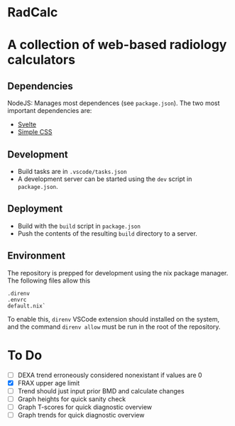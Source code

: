 # RadCalc
# A collection of web-based radiology calculators

## Dependencies
NodeJS: Manages most dependences (see `package.json`). The two most important dependencies are:
- [Svelte](https://svelte.dev/)
- [Simple CSS](https://github.com/kevquirk/simple.css)

## Development
- Build tasks are in `.vscode/tasks.json`
- A development server can be started using the `dev` script in `package.json`.

## Deployment
- Build with the `build` script in `package.json`
- Push the contents of the resulting `build` directory to a server.

## Environment
The repository is prepped for development using the nix package manager. The following files allow this
```
.direnv
.envrc
default.nix`
```

To enable this, `direnv` VSCode extension should installed on the system, and the command `direnv allow` must be run in the root of the repository.

# To Do
- [ ] DEXA trend erroneously considered nonexistant if values are 0
- [x] FRAX upper age limit
- [ ] Trend should just input prior BMD and calculate changes
- [ ] Graph heights for quick sanity check
- [ ] Graph T-scores for quick diagnostic overview
- [ ] Graph trends for quick diagnostic overview